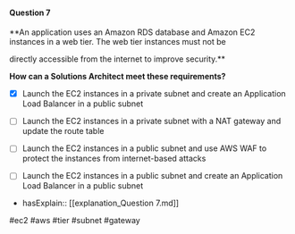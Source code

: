 #### Question  7


**An application uses an Amazon RDS database and Amazon EC2 instances in a web tier. The web tier instances must not be

directly accessible from the internet to improve security.**


**How can a Solutions Architect meet these requirements?**


- [x] Launch the EC2 instances in a private subnet and create an Application Load Balancer in a public subnet


- [ ] Launch the EC2 instances in a private subnet with a NAT gateway and update the route table


- [ ] Launch the EC2 instances in a public subnet and use AWS WAF to protect the instances from internet-based attacks


- [ ] Launch the EC2 instances in a public subnet and create an Application Load Balancer in a public subnet



- hasExplain:: [[explanation_Question  7.md]]

#ec2 #aws #tier #subnet #gateway 